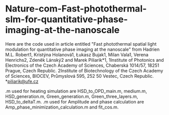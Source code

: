 # Nature-com-Fast-photothermal-slm-for-quantitative-phase-imaging-at-the-nanoscale
Here are the code used in article entitled "Fast photothermal spatial light modulation for quantitative phase imaging at the nanoscale" from  Hadrien M.L. Robert1, Kristýna Holanová1, Łukasz Bujak1, Milan Vala1, Verena Henrichs2, Zdeněk Lánský2 and Marek Piliarik*1,  1Institute of Photonics and Electronics of the Czech Academy of Sciences, Chaberská 1014/57, 18251 Prague, Czech Republic.  2Institute of Biotechnology of the Czech Academy of Sciences, BIOCEV, Průmyslová 595, 252 50 Vestec, Czech Republic. *piliarik@ufe.cz

.m used for heating simulation are HSD_to_OPD_main.m, medium.m, HSD_generation.m, Green_generation.m, Green_three_layers.m, HSD_to_deltaT.m.
.m used for Amplitude and phase calculation are Amp_phase_minimization_calculation.m and fit_cos.m.
